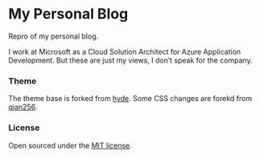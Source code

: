 # My Personal Blog

Repro of my personal blog.

I work at Microsoft as a Cloud Solution Architect for Azure Application Development.
But these are just my views, I don’t speak for the company.


### Theme

The theme base is forked from [hyde](https://github.com/poole/hyde).
Some CSS changes are forekd from [qian256](https://github.com/qian256/qian256.github.io).

### License

Open sourced under the [MIT license](LICENSE.md).